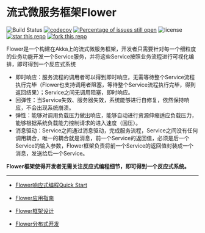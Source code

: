 # 流式微服务框架Flower

![Build Status](https://travis-ci.org/zhihuili/flower.svg?branch=master)
[![codecov](https://codecov.io/gh/zhihuili/flower/branch/master/graph/badge.svg)](https://codecov.io/gh/zhihuili/flower)
[![Percentage of issues still open](http://isitmaintained.com/badge/open/zhihuili/flower.svg)](http://isitmaintained.com/project/zhihuili/flower "Percentage of issues still open")
![license](https://img.shields.io/github/license/zhihuili/flower.svg)
[![star this repo](http://githubbadges.com/star.svg?user=zhihuili&repo=flower&style=flat)](https://github.com/zhihuili/flower)
[![fork this repo](http://githubbadges.com/fork.svg?user=zhihuili&repo=flower&style=flat)](https://github.com/zhihuili/flower/fork)

Flower是一个构建在Akka上的流式微服务框架，开发者只需要针对每一个细粒度的业务功能开发一个Service服务，并将这些Service按照业务流程进行可视化编排，即可得到一个反应式系统
* 即时响应：服务流程的调用者可以得到即时响应，无需等待整个Service流程执行完毕（Flower也支持调用者阻塞，等待整个Service流程执行完毕，得到返回结果）；Service之间无调用阻塞，即时响应。
* 回弹性：当Service失效、服务器失效，系统能够进行自修复，依然保持响应，不会出现系统崩溃。
* 弹性：能够对调用负载压力做出响应，能够自动进行资源伸缩适应负载压力，能够根据系统负载能力控制请求的进入速度（回压）。
* 消息驱动：Service之间通过消息驱动，完成服务流程，Service之间没有任何调用耦合，唯一的耦合就是消息，前一个Service的返回值，必须是后一个Service的输入参数，Flower框架负责将前一个Service的返回值封装成一个消息，发送给后一个Service。

**Flower框架使得开发者无需关注反应式编程细节，即可得到一个反应式系统。**

-----------

* [Flower响应式编程Quick Start](/docs/quick_start.md)

* [Flower应用指南](/docs/program_guide.md)

* [Flower框架设计](/docs/design.md)
* [Flower分布式开发](/docs/distribution_design.md)
